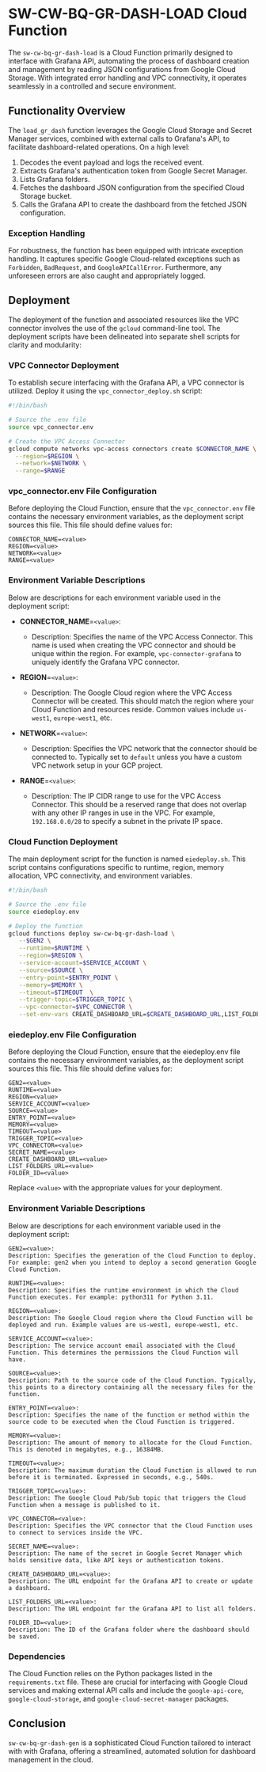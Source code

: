 # SW-CW-BQ-GR-DASH-LOAD Cloud Function

The `sw-cw-bq-gr-dash-load` is a Cloud Function primarily designed to interface with Grafana API, automating the process of dashboard creation and management by reading JSON configurations from Google Cloud Storage. With integrated error handling and VPC connectivity, it operates seamlessly in a controlled and secure environment.

## Functionality Overview

The `load_gr_dash` function leverages the Google Cloud Storage and Secret Manager services, combined with external calls to Grafana's API, to facilitate dashboard-related operations. On a high level:

1. Decodes the event payload and logs the received event.
2. Extracts Grafana's authentication token from Google Secret Manager.
3. Lists Grafana folders.
4. Fetches the dashboard JSON configuration from the specified Cloud Storage bucket.
5. Calls the Grafana API to create the dashboard from the fetched JSON configuration.

### Exception Handling

For robustness, the function has been equipped with intricate exception handling. It captures specific Google Cloud-related exceptions such as `Forbidden`, `BadRequest`, and `GoogleAPICallError`. Furthermore, any unforeseen errors are also caught and appropriately logged.

## Deployment

The deployment of the function and associated resources like the VPC connector involves the use of the `gcloud` command-line tool. The deployment scripts have been delineated into separate shell scripts for clarity and modularity:

### VPC Connector Deployment

To establish secure interfacing with the Grafana API, a VPC connector is utilized. Deploy it using the `vpc_connector_deploy.sh` script:

```bash
#!/bin/bash

# Source the .env file
source vpc_connector.env

# Create the VPC Access Connector
gcloud compute networks vpc-access connectors create $CONNECTOR_NAME \
  --region=$REGION \
  --network=$NETWORK \
  --range=$RANGE
  ```

### vpc_connector.env File Configuration
Before deploying the Cloud Function, ensure that the `vpc_connector.env` file contains the necessary environment variables, as the deployment script sources this file. This file should define values for:

```
CONNECTOR_NAME=<value>
REGION=<value>
NETWORK=<value>
RANGE=<value>
```

### Environment Variable Descriptions
 
Below are descriptions for each environment variable used in the deployment script:

- **CONNECTOR_NAME**=`<value>`:
  - Description: Specifies the name of the VPC Access Connector. This name is used when creating the VPC connector and should be unique within the region. For example, `vpc-connector-grafana` to uniquely identify the Grafana VPC connector.
  
- **REGION**=`<value>`:
  - Description: The Google Cloud region where the VPC Access Connector will be created. This should match the region where your Cloud Function and resources reside. Common values include `us-west1`, `europe-west1`, etc.
  
- **NETWORK**=`<value>`:
  - Description: Specifies the VPC network that the connector should be connected to. Typically set to `default` unless you have a custom VPC network setup in your GCP project.
  
- **RANGE**=`<value>`:
  - Description: The IP CIDR range to use for the VPC Access Connector. This should be a reserved range that does not overlap with any other IP ranges in use in the VPC. For example, `192.168.0.0/28` to specify a subnet in the private IP space.


### Cloud Function Deployment

The main deployment script for the function is named `eiedeploy.sh`. This script contains configurations specific to runtime, region, memory allocation, VPC connectivity, and environment variables.

```bash
#!/bin/bash

# Source the .env file
source eiedeploy.env

# Deploy the function
gcloud functions deploy sw-cw-bq-gr-dash-load \
   --$GEN2 \
   --runtime=$RUNTIME \
   --region=$REGION \
   --service-account=$SERVICE_ACCOUNT \
   --source=$SOURCE \
   --entry-point=$ENTRY_POINT \
   --memory=$MEMORY \
   --timeout=$TIMEOUT  \
   --trigger-topic=$TRIGGER_TOPIC \
   --vpc-connector=$VPC_CONNECTOR \
   --set-env-vars CREATE_DASHBOARD_URL=$CREATE_DASHBOARD_URL,LIST_FOLDERS_URL=$LIST_FOLDERS_URL,SECRET_NAME=$SECRET_NAME,FOLDER_ID=$FOLDER_ID
```
### eiedeploy.env File Configuration
Before deploying the Cloud Function, ensure that the eiedeploy.env file contains the necessary environment variables, as the deployment script sources this file. This file should define values for:

```
GEN2=<value>
RUNTIME=<value>
REGION=<value>
SERVICE_ACCOUNT=<value>
SOURCE=<value>
ENTRY_POINT=<value>
MEMORY=<value>
TIMEOUT=<value>
TRIGGER_TOPIC=<value>
VPC_CONNECTOR=<value>
SECRET_NAME=<value>
CREATE_DASHBOARD_URL=<value>
LIST_FOLDERS_URL=<value>
FOLDER_ID=<value>
```
Replace `<value>` with the appropriate values for your deployment.

### Environment Variable Descriptions
 
Below are descriptions for each environment variable used in the deployment script:

```
GEN2=<value>:
Description: Specifies the generation of the Cloud Function to deploy. For example: gen2 when you intend to deploy a second generation Google Cloud Function.

RUNTIME=<value>:
Description: Specifies the runtime environment in which the Cloud Function executes. For example: python311 for Python 3.11.

REGION=<value>:
Description: The Google Cloud region where the Cloud Function will be deployed and run. Example values are us-west1, europe-west1, etc.

SERVICE_ACCOUNT=<value>:
Description: The service account email associated with the Cloud Function. This determines the permissions the Cloud Function will have.

SOURCE=<value>:
Description: Path to the source code of the Cloud Function. Typically, this points to a directory containing all the necessary files for the function.

ENTRY_POINT=<value>:
Description: Specifies the name of the function or method within the source code to be executed when the Cloud Function is triggered.

MEMORY=<value>:
Description: The amount of memory to allocate for the Cloud Function. This is denoted in megabytes, e.g., 16384MB.

TIMEOUT=<value>:
Description: The maximum duration the Cloud Function is allowed to run before it is terminated. Expressed in seconds, e.g., 540s.

TRIGGER_TOPIC=<value>:
Description: The Google Cloud Pub/Sub topic that triggers the Cloud Function when a message is published to it.

VPC_CONNECTOR=<value>:
Description: Specifies the VPC connector that the Cloud Function uses to connect to services inside the VPC.

SECRET_NAME=<value>:
Description: The name of the secret in Google Secret Manager which holds sensitive data, like API keys or authentication tokens.

CREATE_DASHBOARD_URL=<value>:
Description: The URL endpoint for the Grafana API to create or update a dashboard.

LIST_FOLDERS_URL=<value>:
Description: The URL endpoint for the Grafana API to list all folders.

FOLDER_ID=<value>:
Description: The ID of the Grafana folder where the dashboard should be saved.
```

### Dependencies

The Cloud Function relies on the Python packages listed in the `requirements.txt` file. These are crucial for interfacing with Google Cloud services and making external API calls and include the `google-api-core`, `google-cloud-storage`, and `google-cloud-secret-manager` packages.

## Conclusion
 `sw-cw-bq-gr-dash-gen` is a sophisticated Cloud Function tailored to interact with with Grafana, offering a streamlined, automated solution for dashboard management in the cloud.





